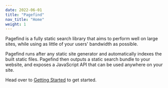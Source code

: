 ```yaml
---
date: 2022-06-01
title: "Pagefind"
nav_title: "Home"
weight: 1
---
```


Pagefind is a fully static search library that aims to perform well on large sites, while using as little of your users' bandwidth as possible. 

Pagefind runs after any static site generator and automatically indexes the built static files. Pagefind then outputs a static search bundle to your website, and exposes a JavaScript API that can be used anywhere on your site.

Head over to [Getting Started](/docs/) to get started.